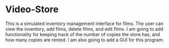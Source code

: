 # Video-Store
This is a simulated inventory management interface for films. The user can view the inventory, add films, delete films, and edit films.
I am going to add functionality for keeping track of the number of copies the store has, and how many copies are rented. I am also going to add a GUI for this program.
